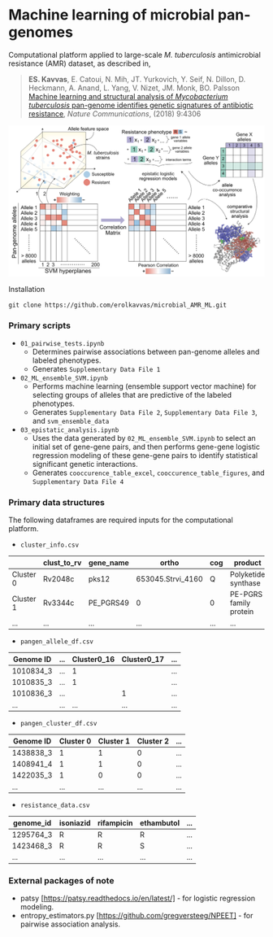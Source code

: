 # Machine learning of microbial pan-genomes
Computational platform applied to large-scale _M. tuberculosis_ antimicrobial resistance (AMR) dataset, as described in,

> <b>ES. Kavvas</b>, E. Catoui, N. Mih, JT. Yurkovich, Y. Seif, N. Dillon, D. Heckmann, A. Anand, L. Yang, V. Nizet, JM. Monk, BO. Palsson <a href="https://rdcu.be/9rHj">Machine learning and structural analysis of <i>Mycobacterium tuberculosis</i> pan-genome identifies genetic signatures of antibiotic resistance</a>, <i>Nature Communications</i>, (2018) 9:4306

![model][image-2]


Installation
~~~~~~~~~~~~
git clone https://github.com/erolkavvas/microbial_AMR_ML.git
~~~~~~~~~~~~

### Primary scripts 
- `01_pairwise_tests.ipynb`
  - Determines pairwise associations between pan-genome alleles and labeled phenotypes.
  - Generates `Supplementary Data File 1`
- `02_ML_ensemble_SVM.ipynb`
  - Performs machine learning (ensemble support vector machine) for selecting groups of alleles that are predictive of the labeled phenotypes.
  - Generates `Supplementary Data File 2`, `Supplementary Data File 3`, and `svm_ensemble_data`
- `03_epistatic_analysis.ipynb`
  - Uses the data generated by `02_ML_ensemble_SVM.ipynb` to select an initial set of gene-gene pairs, and then performs gene-gene logistic regression modeling of these gene-gene pairs to identify statistical significant genetic interactions.
  - Generates `cooccurence_table_excel`, `cooccurence_table_figures`, and `Supplementary Data File 4`

### Primary data structures

The following dataframes are required inputs for the computational platform.
- `cluster_info.csv`

|               | clust_to_rv | gene_name           | ortho                      | cog | product                                                                                                                                                  | refseq          | count | score  | name_to_rv | pan   |
|---------------|-------------|---------------------|----------------------------|-----|----------------------------------------------------------------------------------------------------------------------------------------------------------|-----------------|-------|--------|------------|-------|
| Cluster 0     | Rv2048c     | pks12               | 653045.Strvi_4160          | Q   | Polyketide synthase                                                                                                                                      | AN47_01827      | 1590  | 7958.6 | 0          | Core  |
| Cluster 1     | Rv3344c     | PE_PGRS49           | 0                          | 0   | PE-PGRS family protein                                                                                                                                   | X171_03503      | 794   | 0.0    | 0          | Acces |
| ...    | ...           | ...            | ...            | ...   | ...                                                                                                                                       | ...      | ...    | ...  | ...         | ... |


- `pangen_allele_df.csv`

| Genome ID | ... | Cluster0_16 | Cluster0_17 | ... |
|-----------|-------------|-------------|-------------|-------------|
| 1010834_3 |      ...       | 1           |             |      ...       |
| 1010835_3 |      ...       | 1           |             |      ...       |
| 1010836_3 |      ...       |             | 1           |      ...       |
| ... |      ...       |      ...       | ...           |      ...       |

- `pangen_cluster_df.csv`

| Genome ID | Cluster 0 | Cluster 1 | Cluster 2 | ... |
|-----------|-----------|-----------|-----------|-----------|
| 1438838_3 | 1         | 1         | 0         | ...         |
| 1408941_4 | 1         | 1         | 0         | ...         |
| 1422035_3 | 1         | 0         | 0         | ...         |
| ... |      ...       |      ...       | ...           |      ...       |

- `resistance_data.csv`

| genome_id | isoniazid | rifampicin | ethambutol | ... |
|-----------|-----------|------------|------------|----------|
| 1295764_3 | R         | R          | R          |    ...      |
| 1423468_3 | R         | R          | S          |    ...      |
| ... | ...         | ...         | ...          |    ...      |

### External packages of note

- patsy [https://patsy.readthedocs.io/en/latest/] - for logistic regression modeling.
- entropy_estimators.py [https://github.com/gregversteeg/NPEET] - for pairwise association analysis.

[image-2]:	/model-overview.png?raw=true
